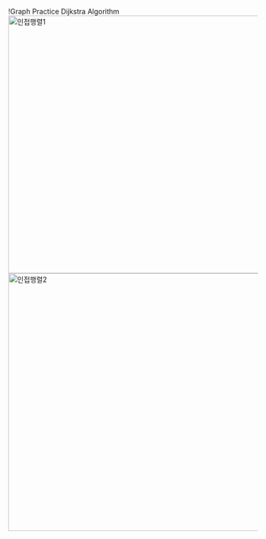 !Graph Practice Dijkstra Algorithm
<img width="521" alt="인접행렬1" src="https://github.com/romians/C-Traninng11/assets/129321542/2ee2a7b7-517e-482d-bb0d-b93104bbc663">
<img width="521" alt="인접행렬2" src="https://github.com/romians/C-Traninng11/assets/129321542/5b8862a8-0f34-4947-9169-a03cb40679e5">
